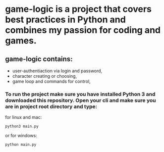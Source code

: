 # game-logic is a project that covers best practices in Python and combines my passion for coding and games.

## game-logic contains:
- user-authentiaction via login and password,
- character creating or choosing,
- game loop and commands for control,

### To run the project make sure you have installed Python 3 and downloaded this repository. Open your cli and make sure you are in project root directory and type: 
for linux and mac:
```
python3 main.py
```
or for windows:
```
python main.py
```